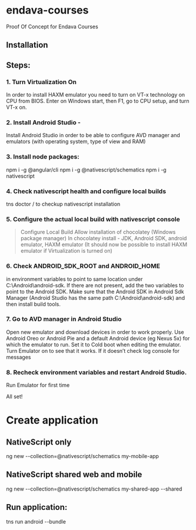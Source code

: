 # endava-courses
Proof Of Concept for Endava Courses

## Installation

## Steps:

### 1. Turn Virtualization On
In order to install HAXM emulator you need to turn on VT-x technology on CPU from BIOS. Enter on Windows start, then F1, go to CPU setup, and turn VT-x on. 

### 2. Install Android Studio - 
Install Android Studio in order to be able to configure AVD manager and emulators (with operating system, type of view and RAM)

### 3. Install node packages:

npm i -g @angular/cli
npm i -g @nativescript/schematics
npm i -g nativescript

### 4. Check nativescript health and configure local builds
tns doctor / to checkup nativescript installation

### 5. Configure the actual local build with nativescript console
> Configure Local Build
Allow installation of chocolatey (Windows package manager) 
In chocolatey install -  JDK, Android SDK, android emulator, HAXM emulator (It should now be possible to install HAXM emulator if Virtualization is turned on)

### 6. Check ANDROID_SDK_ROOT and ANDROID_HOME
in environment variables to point to same location under C:\Android\android-sdk. If there are not present, add the two variables to point to the Android SDK. Make sure that the Android SDK in Android Sdk Manager (Android Studio has the same path C:\Android\android-sdk) and then install build tools. 

### 7. Go to AVD manager in Android Studio
Open new emulator and download devices in order to work properly. Use Android Oreo or Android Pie and a default Android device (eg Nexus 5x) for which the emulator to run. Set it to Cold boot when editing the emulator.
Turn Emulator on to see that it works.
If it doesn’t check log console for messages

### 8. Recheck environment variables and restart Android Studio.
Run Emulator for first time

All set!

# Create application

## NativeScript only

ng new --collection=@nativescript/schematics my-mobile-app


## NativeScript shared web and mobile

ng new --collection=@nativescript/schematics my-shared-app --shared

## Run application: 

tns run android --bundle
